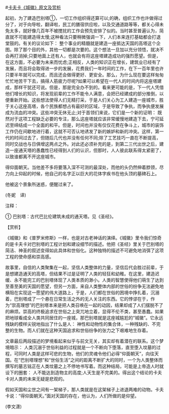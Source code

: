 #[卡夫卡《城徽》原文及赏析](https://www.vrrw.net/wx/12291.html)

起初，为了建造巴别塔①，一切工作组织得还算可以;的确，组织工作也许做得过分了，对于向导啦，翻译啦，民工的膳宿供应啦，以及交通道路等等，都关心得未免太多，就好像几百年不被搅扰的工作会预先安排了似的。当时甚至普遍认为，简直就不可能建造得太慢;这种看法只要稍微强调一下，人们本来连打基础都会打退堂鼓的。有关的议论如下： 整个事业的精髓就是建造一座抵达天国的高塔这个企图。除了那个目的外，其他一切都是次要的。这个想法一旦加以充分领悟，就决不会再打消掉;只要地面上还有人，也就会有将这座塔建造成功的强烈愿望。但是，在这方面，不必要为未来而忧虑;正相反，人类的知识正在增长，建筑业已经有了发展，而且将会取得进一步的发展，花费我们一年时间的工作，在下一百年里也许只要半年就可以完成，而且还会做得更好、更安全。那么，为什么现在要这样匆匆忙忙地苦干下去，搞得人筋疲力尽呢?如果可以希望在一代人的时间内将这座塔建成，那样干犹还可说。但是，那是完全办不到的。看来更可能的是，下一代人凭借他们增长的知识，将发现前辈的工作不能令人满意，会把已经建成的部分推倒，以便重新开始。这些想法使得人们无精打采，于是人们关心为工人建造一座城市，胜于关心这座高塔，各个民族都想占有最好的区域，于是导致了争执，而争执便发展成为流血的冲突。这些冲突无休无止;对于首领们来说，它们是一个新的证明： 既然对于这项工程缺乏必要的专注，那么这座塔就应该非常缓慢地建造下去，宁可延迟至缔结成一个全面的和平。但是，时间也并没有仅仅花费在争斗上，城市的装饰工作仍在间歇地进行着，这就不可否认地诱发了新的嫉妒和新的冲突。这样，第一代的时间过去了，但随后几代也并没有任何不同;除了工艺技巧一直在不断提高，同时交战也与日俱增这两点之外。对此还必须补充的是，到第二三代出世之后，建造一座通天塔的愚蠢性已经得到人们的认识，但那时，人人彼此联系得太紧密了，以致谁都离不开这座城市。

得仰面朝天。当他差不多将要落入深不可测的最深处，而他的头仍然伸着脖颈，尽力向上仰起的时候，他自己的名字正以巨大的花体字疾书在他头顶的墓碑石上。

他被这个景象所迷惑，便醒过来了。

(冬妮　译)

注释：

① 巴别塔：古代巴比伦建筑未成的通天塔。见《圣经》。



【赏析】

《城徽》和《普罗米修斯》一样，也是对古老神话的演绎。《城徽》里令我们惊奇的是卡夫卡对巴别塔的工程计划和建设细节的描述。他把《圣经》里关于巴别塔的简洁、神圣的叙述变得如此具体和世俗化。这种独特的描述不可避免地消弭了这项工程的使命感和崇高感。

故事里，自信的人类聚集在一起，坚信人类整体的力量，坚信后代会胜过前辈，于是想建造通天的高塔，但结果不过是证明了人类的轻狂和幼稚。在这里，建造迟缓、永不能完工的巴别塔体现了人类本质的渺小。人类的智慧使得他们萌生了达到至善至美的天国的愿望，但另一方面，来自人类整体内部的世俗的纷争无法避免地横阻在实现这一愿望的伟大道路上，于是，人们都在世俗的困境中挣扎着，沉溺着，巴别塔成了一个悬在日常生活之外的无人关注的东西。它的悖谬在于，作为“崇高理想”的巴别塔本来是把人类召唤在一起的动因，结果却成了人们摆脱不了的麻烦。崇高的终极追求在世俗之上突兀地立着，显得不伦不类，甚至愚蠢。如果把地球看成全人类共同居住的一座城，那巴别塔就是这座城尴尬的“城徽”。它永远残缺的模样尖锐地指出了什么是人： 神性和动物性的集合体，一种残缺的、不完整的生物。而人们就在这种天国追求和世俗纷争的张力之下艰难地生存着。

文章最后两段描述的梦境看起来似乎与前文无关，其实却有着潜在的联系。这个梦境暗示： 人类沉溺于世俗利益的过程就是一个不断向下堕落，直至堕入坟墓的过程，可同时人类是这样可悲的生物，他们的灵魂令他们必得“仰面朝天”，向往天国。在“巴别塔理想”和“世俗生活”之间的距离不断扩大的同时，一个为人类整体而撰写的墓志铭正在人类坟墓之上不停地书写着。而这种结局，可能是上帝造人时就设下的圈套： 人不能达到造物主的高度;人天生是不完美的。得出这个结论的卡夫卡对人类的未来无疑是悲观的。

假如天国和尘世之间有一架梯子，那人类就是在这架梯子上进退两难的动物。卡夫卡说：“得仰面朝天。”面对天国的存在，他认为，人们所做的是仰望。

(李文潇)

